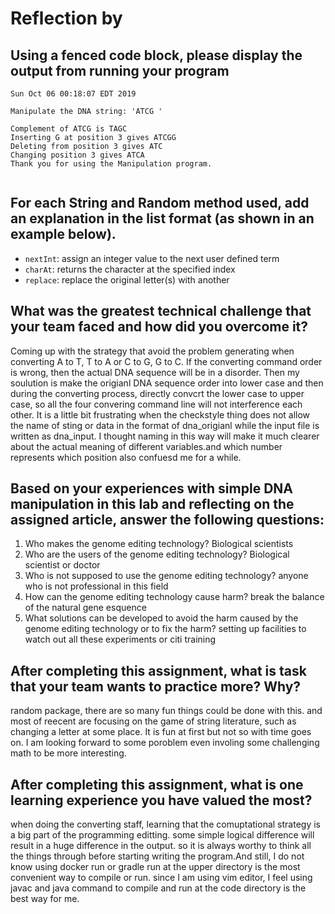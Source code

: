 # Reflection by 

## Using a fenced code block, please display the output from running your program
```
Sun Oct 06 00:18:07 EDT 2019

Manipulate the DNA string: 'ATCG '

Complement of ATCG is TAGC
Inserting G at position 3 gives ATCGG
Deleting from position 3 gives ATC
Changing position 3 gives ATCA
Thank you for using the Manipulation program.
 
```

## For each String and Random method used, add an explanation in the list format (as shown in an example below).

- `nextInt`: assign an integer value to the next user defined term
- `charAt`: returns the character at the specified index
- `replace`: replace the original letter(s) with another 


## What was the greatest technical challenge that your team faced and how did you overcome it?
Coming up with the strategy that avoid the problem generating when converting A to T, T to A or C to G, G to C.
If the converting command order is wrong, then the actual DNA sequence will be in a disorder. Then my soulution is 
make the origianl DNA sequence order into lower case and then during the converting process, directly convcrt the 
lower case to upper case, so all the four convering command line will not interference each other. It is a little
bit frustrating when the checkstyle thing does not allow the name of sting or data in the format of dna_origianl 
while the input file is written as dna_input. I thought naming in this way will make it much clearer about the 
actual meaning of different variables.and which number represents which position also confuesd me for a while.

## Based on your experiences with simple DNA manipulation in this lab and reflecting on the assigned article, answer the following questions:

1. Who makes the genome editing technology?
   Biological scientists
2. Who are the users of the genome editing technology?
   Biological scientist or doctor
3. Who is not supposed to use the genome editing technology?
   anyone who is not professional in this field
4. How can the genome editing technology cause harm?
   break the balance of the natural gene esquence
5. What solutions can be developed to avoid the harm caused by the genome editing technology or to fix the harm?
   setting up facilities to watch out all these experiments or citi training

## After completing this assignment, what is task that your team wants to practice more? Why?
random package, there are so many fun things could be done with this. and most of reecent are focusing on the game
of string literature, such as changing a letter at some place. It is fun at first but not so with time goes on. 
I am looking forward to some poroblem even involing some challenging math to be more interesting.

## After completing this assignment, what is one learning experience you have valued the most?
when doing the converting staff, learning that the comuptational strategy is a big part of the programming
editting. some simple logical difference will result in a huge difference in the output. so it is always 
worthy to think all the things through before starting writing the program.And still, I do not know using 
docker run or gradle run at the upper directory is the most convenient way to compile or run. since I am
using vim editor, I feel using javac and java command to compile and run at the code directory is the best 
way for me. 
